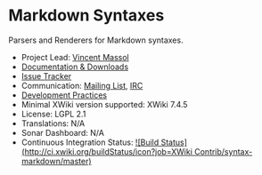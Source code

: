 # Markdown Syntaxes

Parsers and Renderers for Markdown syntaxes.

* Project Lead: [Vincent Massol](http://www.xwiki.org/xwiki/bin/view/XWiki/VincentMassol)
* [Documentation & Downloads](http://extensions.xwiki.org/xwiki/bin/view/Extension/Markdown+Syntaxes)
* [Issue Tracker](http://jira.xwiki.org/browse/MARKDOWN)
* Communication: [Mailing List](http://dev.xwiki.org/xwiki/bin/view/Community/MailingLists), [IRC](http://dev.xwiki.org/xwiki/bin/view/Community/IRC)
* [Development Practices](http://dev.xwiki.org)
* Minimal XWiki version supported: XWiki 7.4.5
* License: LGPL 2.1
* Translations: N/A
* Sonar Dashboard: N/A
* Continuous Integration Status: [![Build Status](http://ci.xwiki.org/buildStatus/icon?job=XWiki Contrib/syntax-markdown/master)](http://ci.xwiki.org/view/Contrib/job/XWiki%20Contrib/job/syntax-markdown/job/master/)
